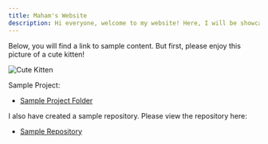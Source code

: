 ```yaml
---
title: Maham's Website
description: Hi everyone, welcome to my website! Here, I will be showcasing any cool projects I've worked on. Thanks for checking out the site!
---
```


Below, you will find a link to sample content. But first, please enjoy this picture of a cute kitten!

![Cute Kitten](https://encrypted-tbn0.gstatic.com/images?q=tbn:ANd9GcT5u93UMFrm3S0FvBObgRnifO4gcvlzQ1kgJw&usqp=CAU)

Sample Project:

- [Sample Project Folder](/sampleproject/index.md)

I also have created a sample repository. Please view the repository here:

- [Sample Repository](https://github.com/mahamso/sample)
